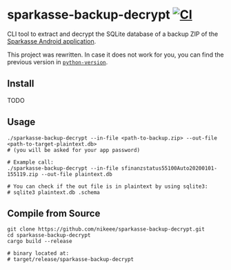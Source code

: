 # sparkasse-backup-decrypt [![CI](https://github.com/nikeee/sparkasse-backup-decrypt/actions/workflows/CI.yml/badge.svg)](https://github.com/nikeee/sparkasse-backup-decrypt/actions/workflows/CI.yml)

CLI tool to extract and decrypt the SQLite database of a backup ZIP of the [Sparkasse Android application](https://play.google.com/store/apps/details?id=com.starfinanz.smob.android.sfinanzstatus).

This project was rewritten. In case it does not work for you, you can find the previous version in [`python-version`](./python-version).

## Install
TODO

## Usage
```shell
./sparkasse-backup-decrypt --in-file <path-to-backup.zip> --out-file <path-to-target-plaintext.db>
# (you will be asked for your app password)

# Example call:
./sparkasse-backup-decrypt --in-file sfinanzstatus55100Auto20200101-155119.zip --out-file plaintext.db

# You can check if the out file is in plaintext by using sqlite3:
# sqlite3 plaintext.db .schema
```

## Compile from Source
```shell
git clone https://github.com/nikeee/sparkasse-backup-decrypt.git
cd sparkasse-backup-decrypt
cargo build --release

# binary located at:
# target/release/sparkasse-backup-decrypt
```
